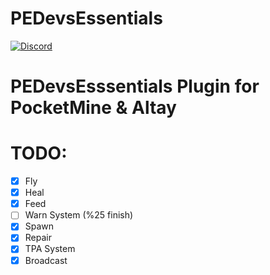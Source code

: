 # PEDevsEssentials

[![Discord](https://img.shields.io/discord/427472879072968714.svg?style=flat-square&label=discord&colorB=7289da)](https://discord.gg/xkk6g8M)
# PEDevsEsssentials Plugin for PocketMine & Altay
# TODO:
- [x] Fly
- [x] Heal
- [x] Feed
- [ ] Warn System (%25 finish)
- [x] Spawn
- [x] Repair
- [x] TPA System
- [x] Broadcast
